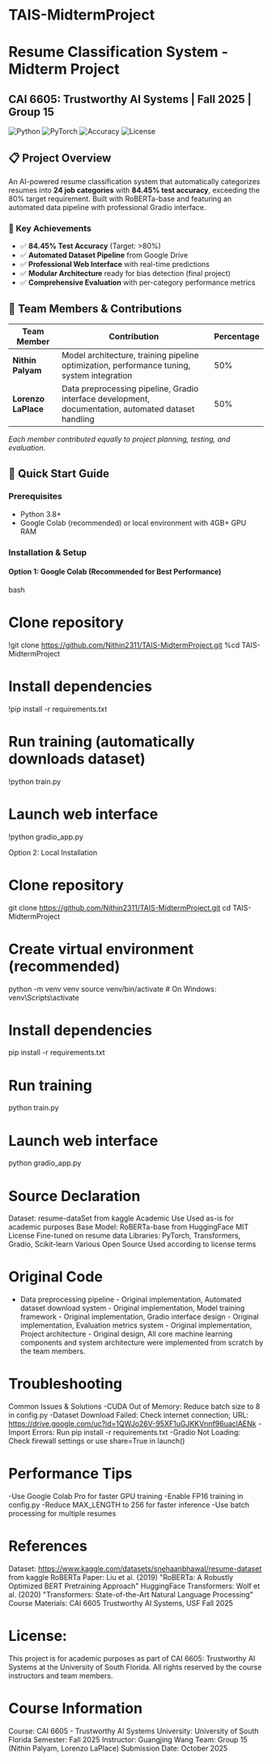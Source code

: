 # TAIS-MidtermProject

# Resume Classification System - Midterm Project
## CAI 6605: Trustworthy AI Systems | Fall 2025 | Group 15

![Python](https://img.shields.io/badge/Python-3.8%2B-blue)
![PyTorch](https://img.shields.io/badge/PyTorch-Transformers-orange)
![Accuracy](https://img.shields.io/badge/Accuracy-84.45%25-brightgreen)
![License](https://img.shields.io/badge/License-MIT-green)

## 📋 Project Overview

An AI-powered resume classification system that automatically categorizes resumes into **24 job categories** with **84.45% test accuracy**, exceeding the 80% target requirement. Built with RoBERTa-base and featuring an automated data pipeline with professional Gradio interface.

### 🎯 Key Achievements
- ✅ **84.45% Test Accuracy** (Target: >80%)
- ✅ **Automated Dataset Pipeline** from Google Drive
- ✅ **Professional Web Interface** with real-time predictions
- ✅ **Modular Architecture** ready for bias detection (final project)
- ✅ **Comprehensive Evaluation** with per-category performance metrics

## 👥 Team Members & Contributions

| Team Member | Contribution | Percentage |
|-------------|--------------|------------|
| **Nithin Palyam** | Model architecture, training pipeline optimization, performance tuning, system integration | 50% |
| **Lorenzo LaPlace** | Data preprocessing pipeline, Gradio interface development, documentation, automated dataset handling | 50% |

*Each member contributed equally to project planning, testing, and evaluation.*

## 🚀 Quick Start Guide

### Prerequisites
- Python 3.8+
- Google Colab (recommended) or local environment with 4GB+ GPU RAM

### Installation & Setup

#### Option 1: Google Colab (Recommended for Best Performance)
bash
# Clone repository
!git clone https://github.com/Nithin2311/TAIS-MidtermProject.git
%cd TAIS-MidtermProject

# Install dependencies
!pip install -r requirements.txt

# Run training (automatically downloads dataset)
!python train.py

# Launch web interface
!python gradio_app.py

Option 2: Local Installation

# Clone repository
git clone https://github.com/Nithin2311/TAIS-MidtermProject.git
cd TAIS-MidtermProject

# Create virtual environment (recommended)
python -m venv venv
source venv/bin/activate  # On Windows: venv\Scripts\activate

# Install dependencies
pip install -r requirements.txt

# Run training
python train.py

# Launch web interface
python gradio_app.py

# Source Declaration
Dataset:	resume-dataSet from kaggle Academic Use	Used as-is for academic purposes
Base Model:	RoBERTa-base from HuggingFace	MIT License	Fine-tuned on resume data
Libraries: 	PyTorch, Transformers, Gradio, Scikit-learn	Various Open Source	Used according to license terms

# Original Code
* Data preprocessing pipeline - Original implementation,
Automated dataset download system - Original implementation,
Model training framework - Original implementation,
Gradio interface design - Original implementation,
Evaluation metrics system - Original implementation,
Project architecture - Original design,
All core machine learning components and system architecture were implemented from scratch by the team members.

# Troubleshooting
Common Issues & Solutions
-CUDA Out of Memory:	Reduce batch size to 8 in config.py
-Dataset Download Failed:	Check internet connection; URL: https://drive.google.com/uc?id=1QWJo26V-95XF1uGJKKVnnf96uaclAENk
-Import Errors:	Run pip install -r requirements.txt
-Gradio Not Loading:	Check firewall settings or use share=True in launch()

# Performance Tips
-Use Google Colab Pro for faster GPU training
-Enable FP16 training in config.py
-Reduce MAX_LENGTH to 256 for faster inference
-Use batch processing for multiple resumes

# References
Dataset: https://www.kaggle.com/datasets/snehaanbhawal/resume-dataset from kaggle 
RoBERTa Paper: Liu et al. (2019) "RoBERTa: A Robustly Optimized BERT Pretraining Approach"
HuggingFace Transformers: Wolf et al. (2020) "Transformers: State-of-the-Art Natural Language Processing"
Course Materials: CAI 6605 Trustworthy AI Systems, USF Fall 2025

# License: 
This project is for academic purposes as part of CAI 6605: Trustworthy AI Systems at the University of South Florida. All rights reserved by the course instructors and team members.

# Course Information
Course: CAI 6605 - Trustworthy AI Systems
University: University of South Florida
Semester: Fall 2025
Instructor: Guangjing Wang
Team: Group 15 (Nithin Palyam, Lorenzo LaPlace)
Submission Date: October 2025


